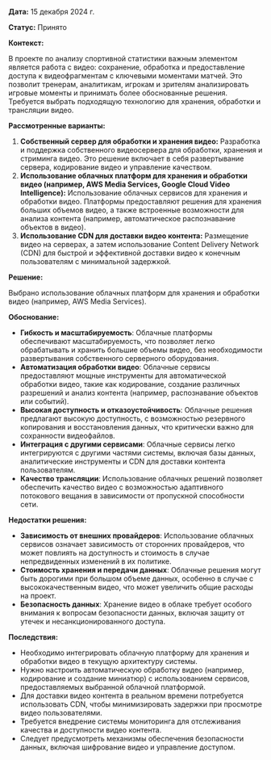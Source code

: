 **Дата:** 15 декабря 2024 г.
  
**Статус:** Принято

**Контекст:**

В проекте по анализу спортивной статистики важным элементом является работа с видео: сохранение, обработка и предоставление доступа к видеофрагментам с ключевыми моментами матчей. Это позволит тренерам, аналитикам, игрокам и зрителям анализировать игровые моменты и принимать более обоснованные решения. Требуется выбрать подходящую технологию для хранения, обработки и трансляции видео.

**Рассмотренные варианты:**

1. **Собственный сервер для обработки и хранения видео:** Разработка и поддержка собственного видеосервера для обработки, хранения и стриминга видео. Это решение включает в себя развертывание сервера, кодирование видео и управление качеством.
2. **Использование облачных платформ для хранения и обработки видео (например, AWS Media Services, Google Cloud Video Intelligence):** Использование облачных сервисов для хранения и обработки видео. Платформы предоставляют решения для хранения больших объемов видео, а также встроенные возможности для анализа контента (например, автоматическое распознавание объектов в видео).
3. **Использование CDN для доставки видео контента:** Размещение видео на серверах, а затем использование Content Delivery Network (CDN) для быстрой и эффективной доставки видео к конечным пользователям с минимальной задержкой.

**Решение:**

Выбрано использование облачных платформ для хранения и обработки видео (например, AWS Media Services).

**Обоснование:**

- **Гибкость и масштабируемость**: Облачные платформы обеспечивают масштабируемость, что позволяет легко обрабатывать и хранить большие объемы видео, без необходимости развертывания собственного серверного оборудования.
- **Автоматизация обработки видео**: Облачные сервисы предоставляют мощные инструменты для автоматической обработки видео, такие как кодирование, создание различных разрешений и анализ контента (например, распознавание объектов или событий).
- **Высокая доступность и отказоустойчивость**: Облачные решения предлагают высокую доступность, с возможностью резервного копирования и восстановления данных, что критически важно для сохранности видеофайлов.
- **Интеграция с другими сервисами**: Облачные сервисы легко интегрируются с другими частями системы, включая базы данных, аналитические инструменты и CDN для доставки контента пользователям.
- **Качество трансляции**: Использование облачных решений позволяет обеспечить качество видео с возможностью адаптивного потокового вещания в зависимости от пропускной способности сети.

**Недостатки решения:**

- **Зависимость от внешних провайдеров**: Использование облачных сервисов означает зависимость от сторонних провайдеров, что может повлиять на доступность и стоимость в случае непредвиденных изменений в их политике.
- **Стоимость хранения и передачи данных**: Облачные решения могут быть дорогими при большом объеме данных, особенно в случае с высококачественным видео, что может увеличить общие расходы на проект.
- **Безопасность данных**: Хранение видео в облаке требует особого внимания к вопросам безопасности данных, включая защиту от утечек и несанкционированного доступа.

**Последствия:**

- Необходимо интегрировать облачную платформу для хранения и обработки видео в текущую архитектуру системы.
- Нужно настроить автоматическую обработку видео (например, кодирование и создание миниатюр) с использованием сервисов, предоставляемых выбранной облачной платформой.
- Для доставки видео контента в реальном времени потребуется использовать CDN, чтобы минимизировать задержки при просмотре видео пользователями.
- Требуется внедрение системы мониторинга для отслеживания качества и доступности видео контента.
- Следует предусмотреть механизмы обеспечения безопасности данных, включая шифрование видео и управление доступом.
